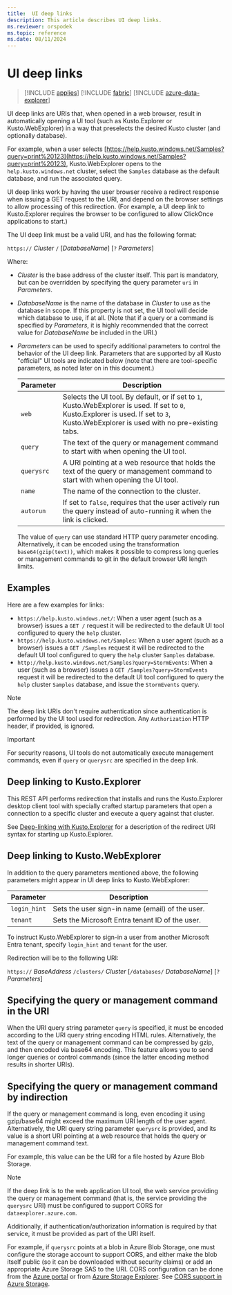 ```yaml
---
title:  UI deep links
description: This article describes UI deep links.
ms.reviewer: orspodek
ms.topic: reference
ms.date: 08/11/2024
---
```

# UI deep links

> [!INCLUDE [applies](../../includes/applies-to-version/applies.md)] [!INCLUDE [fabric](../../includes/applies-to-version/fabric.md)] [!INCLUDE [azure-data-explorer](../../includes/applies-to-version/azure-data-explorer.md)]

UI deep links are URIs that, when opened in a web browser, result in automatically
opening a UI tool (such as Kusto.Explorer or Kusto.WebExplorer) in a way that preselects
the desired Kusto cluster (and optionally database).

For example, when a user selects [https://help.kusto.windows.net/Samples?query=print%20123](https://help.kusto.windows.net/Samples?query=print%20123),
Kusto.WebExplorer opens to the `help.kusto.windows.net` cluster, select the `Samples`
database as the default database, and run the associated query.

UI deep links work by having the user browser receive a redirect response when issuing
a GET request to the URI, and depend on the browser settings to allow processing of
this redirection. (For example, a UI deep link to Kusto.Explorer requires the browser
to be configured to allow ClickOnce applications to start.)

The UI deep link must be a valid URI, and has the following format:

`https://` *Cluster* `/` [*DatabaseName*] [`?` *Parameters*]

Where:

* *Cluster* is the base address of the cluster itself.
  This part is mandatory, but can be overridden by specifying
  the query parameter `uri` in *Parameters*.

* *DatabaseName* is the name of the database in *Cluster* to use
  as the database in scope. If this property is not set, the UI tool
  will decide which database to use, if at all.
  (Note that if a query or a command is specified by *Parameters*,
  it is highly recommended that the correct value for *DatabaseName*
  be included in the URI.)

* *Parameters* can be used to specify additional parameters to control
  the behavior of the UI deep link. Parameters that are supported by all
  Kusto "official" UI tools are indicated below (note that there are tool-specific
  parameters, as noted later on in this document.)

  |Parameter |Description|
  |----------|-----------|
  |`web`     |Selects the UI tool. By default, or if set to `1`, Kusto.WebExplorer is used. If set to `0`, Kusto.Explorer is used. If set to `3`, Kusto.WebExplorer is used with no pre-existing tabs.|
  |`query`   |The text of the query or management command to start with when opening the UI tool.|
  |`querysrc`|A URI pointing at a web resource that holds the text of the query or management command to start with when opening the UI tool.|
  |`name`    |The name of the connection to the cluster.|
  |`autorun` |If set to `false`, requires that the user actively run the query instead of auto-running it when the link is clicked.|

  The value of `query` can use standard HTTP query parameter encoding.
  Alternatively, it can be encoded using the transformation `base64(gzip(text))`,
  which makes it possible to compress long queries or management commands
  to git in the default browser URI length limits.

## Examples

Here are a few examples for links:

* `https://help.kusto.windows.net/`: When a user agent (such as a browser) issues
  a `GET /` request it will be redirected to the default UI tool configured
  to query the `help` cluster.
* `https://help.kusto.windows.net/Samples`: When a user agent (such as a browser) issues
  a `GET /Samples` request it will be redirected to the default UI tool configured
  to query the `help` cluster `Samples` database.
* `http://help.kusto.windows.net/Samples?query=StormEvents`: When a user (such as a browser) issues
  a `GET /Samples?query=StormEvents` request it will be redirected to the default UI tool configured
  to query the `help` cluster `Samples` database, and issue the `StormEvents` query.

> [!NOTE]
> The deep link URIs don't require authentication since authentication
> is performed by the UI tool used for redirection.
> Any `Authorization` HTTP header, if provided, is ignored.

> [!IMPORTANT]
> For security reasons, UI tools do not automatically execute management commands,
> even if `query` or `querysrc` are specified in the deep link.

## Deep linking to Kusto.Explorer

This REST API performs redirection that installs and runs the
Kusto.Explorer desktop client tool with specially crafted startup
parameters that open a connection to a specific cluster
and execute a query against that cluster.

See [Deep-linking with Kusto.Explorer](../../tools/kusto-explorer-using.md#deep-linking-queries)
for a description of the redirect URI syntax for starting up Kusto.Explorer.

## Deep linking to Kusto.WebExplorer

In addition to the query parameters mentioned above,
the following parameters might appear in UI deep links
to Kusto.WebExplorer:

|Parameter   |Description|
|------------|-----------|
|`login_hint`|Sets the user sign-in name (email) of the user.|
|`tenant`    |Sets the Microsoft Entra tenant ID of the user.|

To instruct Kusto.WebExplorer to sign-in a user from another Microsoft Entra tenant, specify `login_hint` and `tenant` for the user.

Redirection will be to the following URI:

`https://` *BaseAddress* `/clusters/` *Cluster* [`/databases/` *DatabaseName*] [`?` *Parameters*]

## Specifying the query or management command in the URI

When the URI query string parameter `query` is specified, it must be encoded
according to the URI query string encoding HTML rules. Alternatively, the text of
the query or management command can be compressed by gzip, and then encoded
via base64 encoding. This feature allows you to send longer queries or control
commands (since the latter encoding method results in shorter URIs).

## Specifying the query or management command by indirection

If the query or management command is long, even encoding it using gzip/base64 might exceed the maximum URI length of the user agent. Alternatively, the URI query string parameter
`querysrc` is provided, and its value is a short URI pointing at a web resource
that holds the query or management command text.

For example, this value can be the URI for a file hosted by Azure Blob Storage.

> [!NOTE]
> If the deep link is to the web application UI tool, the web service providing
> the query or management command (that is, the service providing the `querysrc` URI)
> must be configured to support CORS for `dataexplorer.azure.com`.
>
> Additionally, if authentication/authorization information is required by that
> service, it must be provided as part of the URI itself.
>
> For example, if `querysrc` points at a blob in Azure Blob Storage, one must
> configure the storage account to support CORS, and either make the blob itself
> public (so it can be downloaded without security claims) or add an appropriate
> Azure Storage SAS to the URI. CORS configuration can be done from the
> [Azure portal](https://portal.azure.com/) or from
> [Azure Storage Explorer](https://azure.microsoft.com/features/storage-explorer/).
> See [CORS support in Azure Storage](/rest/api/storageservices/cross-origin-resource-sharing--cors--support-for-the-azure-storage-services).
